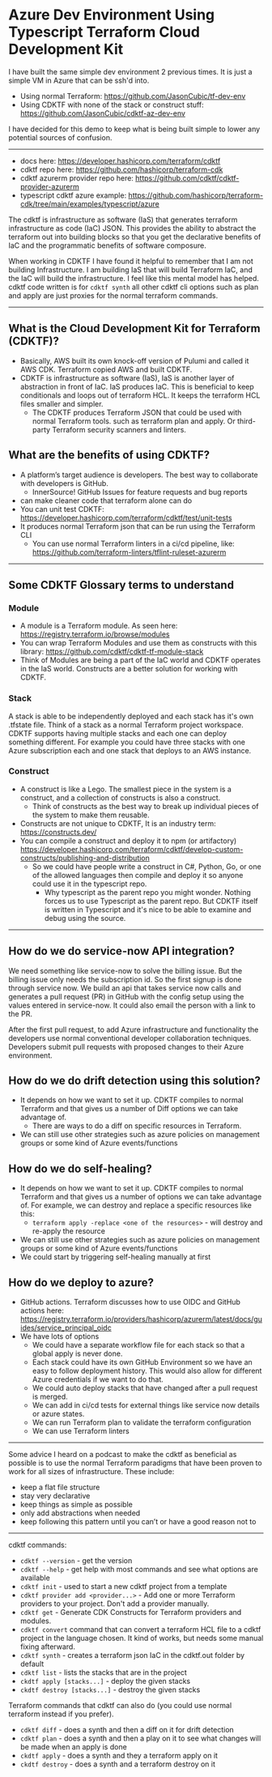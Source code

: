# Azure Dev Environment Using Typescript Terraform Cloud Development Kit

I have built the same simple dev environment 2 previous times.  It is just a simple VM in Azure that can be ssh'd into.

- Using normal Terraform: <https://github.com/JasonCubic/tf-dev-env>
- Using CDKTF with none of the stack or construct stuff: <https://github.com/JasonCubic/cdktf-az-dev-env>

I have decided for this demo to keep what is being built simple to lower any potential sources of confusion.

---

- docs here: <https://developer.hashicorp.com/terraform/cdktf>
- cdktf repo here: <https://github.com/hashicorp/terraform-cdk>
- cdktf azurerm provider repo here: <https://github.com/cdktf/cdktf-provider-azurerm>
- typescript cdktf azure example: <https://github.com/hashicorp/terraform-cdk/tree/main/examples/typescript/azure>

The cdktf is infrastructure as software (IaS) that generates terraform infrastructure as code (IaC) JSON.  This provides the ability to abstract the terraform out into building blocks so that you get the declarative benefits of IaC and the programmatic benefits of software composure.

When working in CDKTF I have found it helpful to remember that I am not building Infrastructure.  I am building IaS that will build Terraform IaC, and the IaC will build the infrastructure.  I feel like this mental model has helped.  cdktf code written is for `cdktf synth` all other cdktf cli options such as plan and apply are just proxies for the normal terraform commands.

---

## What is the Cloud Development Kit for Terraform (CDKTF)?

- Basically, AWS built its own knock-off version of Pulumi and called it AWS CDK.  Terraform copied AWS and built CDKTF.
- CDKTF is infrastructure as software (IaS), IaS is another layer of abstraction in front of IaC.  IaS produces IaC.  This is beneficial to keep conditionals and loops out of terraform HCL.  It keeps the terraform HCL files smaller and simpler.
  - The CDKTF produces Terraform JSON that could be used with normal Terraform tools.  such as terraform plan and apply.  Or third-party Terraform security scanners and linters.

## What are the benefits of using CDKTF?

- A platform’s target audience is developers.  The best way to collaborate with developers is GitHub.
  - InnerSource!  GitHub Issues for feature requests and bug reports
- can make cleaner code that terraform alone can do
- You can unit test CDKTF: <https://developer.hashicorp.com/terraform/cdktf/test/unit-tests>
- It produces normal Terraform json that can be run using the Terraform CLI
  - You can use normal Terraform linters in a ci/cd pipeline, like: <https://github.com/terraform-linters/tflint-ruleset-azurerm>

---

## Some CDKTF Glossary terms to understand

### Module

- A module is a Terraform module.  As seen here: <https://registry.terraform.io/browse/modules>
- You can wrap Terraform Modules and use them as constructs with this library: <https://github.com/cdktf/cdktf-tf-module-stack>
- Think of Modules are being a part of the IaC world and CDKTF operates in the IaS world.  Constructs are a better solution for working with CDKTF.

### Stack

A stack is able to be independently deployed and each stack has it's own .tfstate file.  Think of a stack as a normal Terraform project workspace.  CDKTF supports having multiple stacks and each one can deploy something different.  For example you could have three stacks with one Azure subscription each and one stack that deploys to an AWS instance.

### Construct

- A construct is like a Lego.  The smallest piece in the system is a construct, and a collection of constructs is also a construct.
  - Think of constructs as the best way to break up individual pieces of the system to make them reusable.
- Constructs are not unique to CDKTF, It is an industry term:  <https://constructs.dev/>
- You can compile a construct and deploy it to npm (or artifactory) <https://developer.hashicorp.com/terraform/cdktf/develop-custom-constructs/publishing-and-distribution>
  - So we could have people write a construct in C#, Python, Go, or one of the allowed languages then compile and deploy it so anyone could use it in the typescript repo.
    - Why typescript as the parent repo you might wonder.  Nothing forces us to use Typescript as the parent repo.  But CDKTF itself is written in Typescript and it's nice to be able to examine and debug using the source.

---

## How do we do service-now API integration?

We need something like service-now to solve the billing issue.  But the billing issue only needs the subscription id.  So the first signup is done through service now.  We build an api that takes service now calls and generates a pull request (PR) in GitHub with the config setup using the values entered in service-now.  It could also email the person with a link to the PR.

After the first pull request, to add Azure infrastructure and functionality the developers use normal conventional developer collaboration techniques.  Developers submit pull requests with proposed changes to their Azure environment.

## How do we do drift detection using this solution?

- It depends on how we want to set it up.  CDKTF compiles to normal Terraform and that gives us a number of Diff options we can take advantage of.
  - There are ways to do a diff on specific resources in Terraform.
- We can still use other strategies such as azure policies on management groups or some kind of Azure events/functions

## How do we do self-healing?

- It depends on how we want to set it up.  CDKTF compiles to normal Terraform and that gives us a number of options we can take advantage of.  For example, we can destroy and replace a specific resources like this:
  - `terraform apply -replace <one of the resources>` - will destroy and re-apply the resource
- We can still use other strategies such as azure policies on management groups or some kind of Azure events/functions
- We could start by triggering self-healing manually at first

## How do we deploy to azure?

- GitHub actions.  Terraform discusses how to use OIDC and GitHub actions here: <https://registry.terraform.io/providers/hashicorp/azurerm/latest/docs/guides/service_principal_oidc>
- We have lots of options
  - We could have a separate workflow file for each stack so that a global apply is never done.
  - Each stack could have its own GitHub Environment so we have an easy to follow deployment history.  This would also allow for different Azure credentials if we want to do that.
  - We could auto deploy stacks that have changed after a pull request is merged.
  - We can add in ci/cd tests for external things like service now details or azure states.
  - We can run Terraform plan to validate the terraform configuration
  - We can use Terraform linters

---

Some advice I heard on a podcast to make the cdktf as beneficial as possible is to use the normal Terraform paradigms that have been proven to work for all sizes of infrastructure.  These include:

- keep a flat file structure
- stay very declarative
- keep things as simple as possible
- only add abstractions when needed
- keep following this pattern until you can’t or have a good reason not to

---

cdktf commands:

- `cdktf --version` - get the version
- `cdktf --help` - get help with most commands and see what options are available
- `cdktf init` - used to start a new cdktf project from a template
- `cdktf provider add <provider...>` - Add one or more Terraform providers to your project.  Don't add a provider manually.
- `cdktf get` - Generate CDK Constructs for Terraform providers and modules.
- `cdktf convert` command that can convert a terraform HCL file to a cdktf project in the language chosen.  It kind of works, but needs some manual fixing afterward.
- `cdktf synth` - creates a terraform json IaC in the cdktf.out folder by default
- `cdktf list` - lists the stacks that are in the project
- `ckdtf apply [stacks...]` - deploy the given stacks
- `ckdtf destroy [stacks...]` - destroy the given stacks

Terraform commands that cdktf can also do (you could use normal terraform instead if you prefer).

- `cdktf diff` - does a synth and then a diff on it for drift detection
- `cdktf plan` - does a synth and then a play on it to see what changes will be made when an apply is done
- `ckdtf apply` - does a synth and they a terraform apply on it
- `ckdtf destroy` - does a synth and a terraform destroy on it
